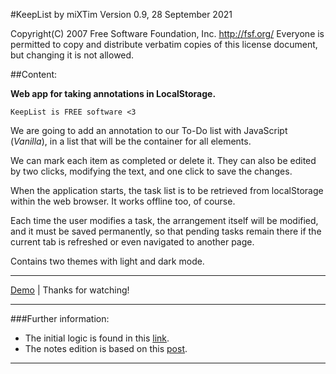 
#KeepList by miXTim
Version 0.9, 28 September 2021


Copyright(C) 2007 Free Software Foundation, Inc. <http://fsf.org/>
Everyone is permitted to copy and distribute verbatim copies
 of this license document, but changing it is not allowed.
 
##Content:

**Web app for taking annotations in LocalStorage.**

	KeepList is FREE software <3


We are going to add an annotation to our To-Do list with JavaScript (*Vanilla*), in a list that will be the container for all elements.

We can mark each item as completed or delete it. They can also be edited by two clicks, modifying the text, and one click to save the changes.

When the application starts, the task list is to be retrieved from localStorage within the web browser. It works offline too, of course.

Each time the user modifies a task, the arrangement itself will be modified, and it must be saved permanently, so that pending tasks remain there if the current tab is refreshed or even navigated to another page.

Contains two themes with light and dark mode.

---

[Demo](https://mixtim.github.io/KeepList/) | Thanks for watching! 

---

###Further information:

- The initial logic is found in this [link](https://parzibyte.me/blog/2021/07/17/lista-tareas-pendientes-javascript).
- The notes edition is based on this [post](https://dev.to/gabriellend/how-to-make-your-to-do-list-editable-with-javascript-5119).

---
